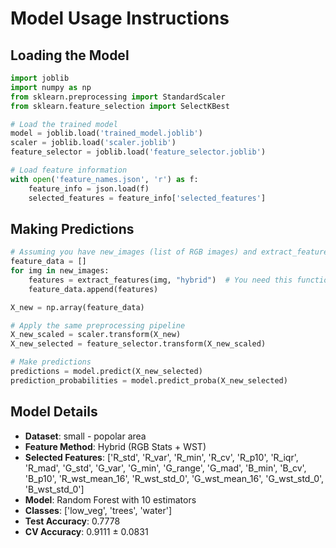 # Model Usage Instructions

## Loading the Model
```python
import joblib
import numpy as np
from sklearn.preprocessing import StandardScaler
from sklearn.feature_selection import SelectKBest

# Load the trained model
model = joblib.load('trained_model.joblib')
scaler = joblib.load('scaler.joblib')
feature_selector = joblib.load('feature_selector.joblib')

# Load feature information
with open('feature_names.json', 'r') as f:
    feature_info = json.load(f)
    selected_features = feature_info['selected_features']
```

## Making Predictions
```python
# Assuming you have new_images (list of RGB images) and extract_features function
feature_data = []
for img in new_images:
    features = extract_features(img, "hybrid")  # You need this function
    feature_data.append(features)

X_new = np.array(feature_data)

# Apply the same preprocessing pipeline
X_new_scaled = scaler.transform(X_new)
X_new_selected = feature_selector.transform(X_new_scaled)

# Make predictions
predictions = model.predict(X_new_selected)
prediction_probabilities = model.predict_proba(X_new_selected)
```

## Model Details
- **Dataset**: small - popolar area
- **Feature Method**: Hybrid (RGB Stats + WST)
- **Selected Features**: ['R_std', 'R_var', 'R_min', 'R_cv', 'R_p10', 'R_iqr', 'R_mad', 'G_std', 'G_var', 'G_min', 'G_range', 'G_mad', 'B_min', 'B_cv', 'B_p10', 'R_wst_mean_16', 'R_wst_std_0', 'G_wst_mean_16', 'G_wst_std_0', 'B_wst_std_0']
- **Model**: Random Forest with 10 estimators
- **Classes**: ['low_veg', 'trees', 'water']
- **Test Accuracy**: 0.7778
- **CV Accuracy**: 0.9111 ± 0.0831
